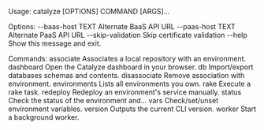 Usage: catalyze [OPTIONS] COMMAND [ARGS]...

Options:
  --baas-host TEXT   Alternate BaaS API URL
  --paas-host TEXT   Alternate PaaS API URL
  --skip-validation  Skip certificate validation
  --help             Show this message and exit.

Commands:
  associate     Associates a local repository with an environment.
  dashboard     Open the Catalyze dashboard in your browser.
  db            Import/export databases schemas and contents.
  disassociate  Remove association with environment.
  environments  Lists all environments you own.
  rake          Execute a rake task.
  redeploy      Redeploy an environment's service manually.
  status        Check the status of the environment and...
  vars          Check/set/unset environment variables.
  version       Outputs the current CLI version.
  worker        Start a background worker.
